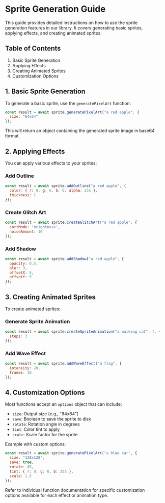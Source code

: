 # Sprite Generation Guide

This guide provides detailed instructions on how to use the sprite generation features in our library. It covers generating basic sprites, applying effects, and creating animated sprites.

## Table of Contents
1. Basic Sprite Generation
2. Applying Effects
3. Creating Animated Sprites
4. Customization Options

## 1. Basic Sprite Generation

To generate a basic sprite, use the `generatePixelArt` function:

```javascript
const result = await sprite.generatePixelArt("a red apple", {
  size: "64x64"
});
```

This will return an object containing the generated sprite image in base64 format.

## 2. Applying Effects

You can apply various effects to your sprites:

### Add Outline
```javascript
const result = await sprite.addOutline("a red apple", {
  color: { r: 0, g: 0, b: 0, alpha: 255 },
  thickness: 1
});
```

### Create Glitch Art
```javascript
const result = await sprite.createGlitchArt("a red apple", {
  sortMode: 'brightness',
  noiseAmount: 10
});
```

### Add Shadow
```javascript
const result = await sprite.addShadow("a red apple", {
  opacity: 0.5,
  blur: 3,
  offsetX: 5,
  offsetY: 5
});
```

## 3. Creating Animated Sprites

To create animated sprites:

### Generate Sprite Animation
```javascript
const result = await sprite.createSpriteAnimation("a walking cat", 4, {
  steps: 3
});
```

### Add Wave Effect
```javascript
const result = await sprite.addWaveEffect("a flag", {
  intensity: 20,
  frames: 10
});
```

## 4. Customization Options

Most functions accept an `options` object that can include:

- `size`: Output size (e.g., "64x64")
- `save`: Boolean to save the sprite to disk
- `rotate`: Rotation angle in degrees
- `tint`: Color tint to apply
- `scale`: Scale factor for the sprite

Example with custom options:

```javascript
const result = await sprite.generatePixelArt("a blue car", {
  size: "128x128",
  save: true,
  rotate: 45,
  tint: { r: 0, g: 0, b: 255 },
  scale: 1.5
});
```

Refer to individual function documentation for specific customization options available for each effect or animation type.
